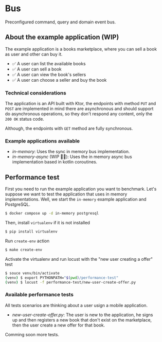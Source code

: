 # Bus

Preconfigured command, query and domain event bus.


## About the example application (WIP)

The example application is a books marketplace, where you can sell a book as user and other
can buy it.

* ✅ A user can list the available books 
* ✅ A user can sell a book
* ✅ A user can view the book's sellers
* ✅ A user can choose a seller and buy the book

### Technical considerations

The application is an API built with Ktor, the endpoints with method ``PUT`` and ``POST`` are implemented in mind there are asynchronous and should support do asynchronous operations, so they don't respond any content, only the ``200 OK`` status code.

Although, the endpoints with ``GET`` method are fully synchronous.

### Example applications available

* *in-memory*: Uses the sync in memory bus implementation.
* *in-memory-async* (WIP 👷‍♂️): Uses the in memory async bus implementation based in kotlin coroutines.

## Performance test

First you need to run the example application you want to benchmark.
Let's suppose we want to test the application that uses in memory implementations.
Well, we start the ``in-memory`` example application and PostgreSQL.

```sh
$ docker compose up -d in-memory postgresql
```

Then, install ``virtualenv`` if it is not installed

```sh
$ pip install virtualenv
```

Run ``create-env`` action

```sh
$ make create-env
```

Activate the virtualenv and run locust with the "new user creating a offer" test

```sh
$ souce venv/bin/activate
(venv) $ export PYTHONPATH="$(pwd)/performance-test"
(venv) $ locust -f performance-test/new-user-create-offer.py
```

### Available performance tests

All tests scenarios are thinking about a user usign a mobile application.

* *new-user-create-offer.py*: The user is new to the application, he signs up and then registers a new book that don't exist on the marketplace, then the user create a new offer for that book.

Comming soon more tests.
